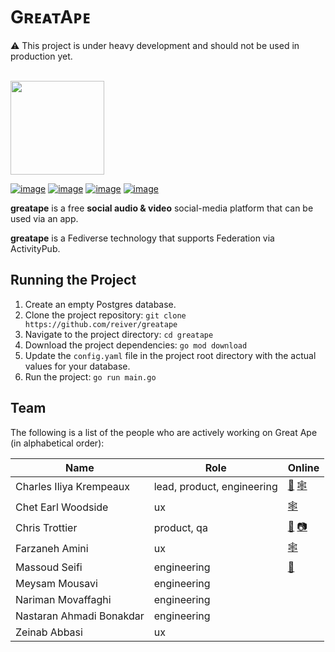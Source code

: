 # GʀᴇᴀᴛAᴘᴇ

⚠️ This project is under heavy development and should not be used in production yet.
<br /><br />

<img style="width:150px" src="https://raw.githubusercontent.com/reiver/greatape/master/assets/media/greatape-logo.png" />

[![image](https://img.shields.io/badge/Go-00A7D0?style=for-the-badge&logo=go&logoColor=white)](https://go.dev) [![image](https://img.shields.io/badge/ActivityPub-DD307D?style=for-the-badge&logoColor=white)](https://www.w3.org/TR/activitypub/) [![image](https://img.shields.io/badge/JSON--LD-FF6600?style=for-the-badge&logo=json&logoColor=white)](https://json-ld.org) [![image](https://img.shields.io/badge/PostgreSQL-40668D?style=for-the-badge&logo=postgresql&logoColor=white)](https://www.postgresql.org)

**greatape** is a free **social audio & video** social-media platform that can be used via an app.

**greatape** is a Fediverse technology that supports Federation via ActivityPub.

## Running the Project

1. Create an empty Postgres database.
2. Clone the project repository: `git clone https://github.com/reiver/greatape`
3. Navigate to the project directory: `cd greatape`
4. Download the project dependencies: `go mod download`
5. Update the `config.yaml` file in the project root directory with the actual values for your database.
6. Run the project: `go run main.go`

## Team

The following is a list of the people who are actively working on Great Ape (in alphabetical order):

| Name                     | Role                       | Online                                                                             |
|--------------------------|----------------------------|------------------------------------------------------------------------------------|
| Charles Iliya Krempeaux  | lead, product, engineering | [🐘](https://mastodon.social/@reiver) [🕸️](http://changelog.ca/)                   |
| Chet Earl Woodside       | ux                         | [🕸️](http://cosmicblend.ca/)                                                       |
| Chris Trottier           | product, qa                | [🐘](https://mastodon.social/@atomicpoet) [📷](https://peerverse.space/atomicpoet) |
| Farzaneh Amini           | ux                         | [🕸️](https://www.behance.net/farzanehamini)                                        |
| Massoud Seifi            | engineering                | [🐘](https://mastodon.social/@accesstoken)                                         |
| Meysam Mousavi           | engineering                |                                                                                    |
| Nariman Movaffaghi       | engineering                |                                                                                    |
| Nastaran Ahmadi Bonakdar | engineering                |                                                                                    |
| Zeinab Abbasi            | ux                         |                                                                                    |

